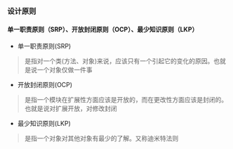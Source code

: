### 设计原则

#### 单一职责原则（SRP）、开放封闭原则（OCP）、最少知识原则（LKP）

- 单一职责原则(SRP)
> 是指对一个类(方法、对象)来说，应该只有一个引起它的变化的原因。也就是说一个对象仅做一件事

- 开放封闭原则(OCP)
> 是指一个模块在扩展性方面应该是开放的，而在更改性方面应该是封闭的。也就是说对扩展开放，对修改封闭

- 最少知识原则(LKP)
> 是指一个对象对其他对象有最少的了解。又称迪米特法则

